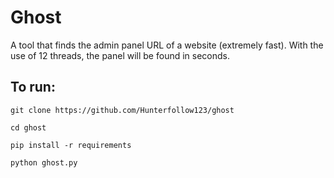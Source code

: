 # Ghost
A tool that finds the admin panel URL of a website (extremely fast).
With the use of 12 threads, the panel will be found in seconds.
## To run:
```git clone https://github.com/Hunterfollow123/ghost```

```cd ghost```

```pip install -r requirements```

```python ghost.py```

